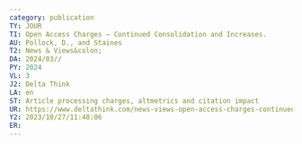 ```yaml
---
category: publication
TY: JOUR
TI: Open Access Charges – Continued Consolidation and Increases.
AU: Pollock, D., and Staines
T2: News & Views&colon; 
DA: 2024/03//
PY: 2024
VL: 3
J2: Delta Think
LA: en
ST: Article processing charges, altmetrics and citation impact
UR: https://www.deltathink.com/news-views-open-access-charges-continued-consolidation-and-increases-3 
Y2: 2023/10/27/11:48:06
ER: 
---
```

